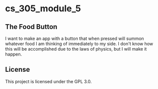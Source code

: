 # cs_305_module_5

## The Food Button

I want to make an app with a button that when pressed will summon whatever food I am thinking of immediately to my side. I don't know how this will be accomplished due to the laws
of physics, but I will make it happen.

## License

This project is licensed under the GPL 3.0.
